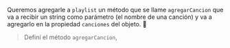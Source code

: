 Queremos agregarle a `playlist` un método que se llame `agregarCancion` que va a recibir un string como parámetro (el nombre de una canción) y va a agregarlo en la propiedad `canciones` del objeto. :musical_note:

> Definí el método `agregarCancion`, 